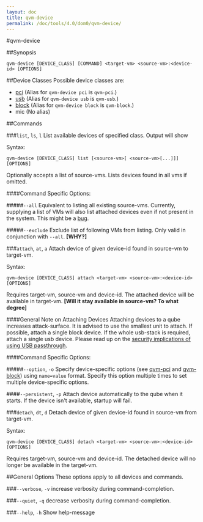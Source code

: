 ```yaml
---
layout: doc
title: qvm-device
permalink: /doc/tools/4.0/dom0/qvm-device/
---
```


#qvm-device

##Synopsis

    qvm-device [DEVICE_CLASS] [COMMAND] <target-vm> <source-vm>:<device-id> [OPTIONS]

##Device Classes
Possible device classes are:
 - [pci](/doc/tools/4.0/dom0/qvm-pci/) (Alias for `qvm-device pci` is `qvm-pci`.)
 - [usb](/doc/tools/4.0/dom0/qvm-usb/) (Alias for `qvm-device usb` is `qvm-usb`.)
 - [block](/doc/tools/4.0/dom0/qvm-block/) (Alias for `qvm-device block` is `qvm-block`.)
 - mic (No alias)

##Commands

###`list`, `ls`, `l`
List available devices of specified class. Output will show 

Syntax:

    qvm-device [DEVICE_CLASS] list [<source-vm>[ <source-vm>[...]]] [OPTIONS]

Optionally accepts a list of source-vms. Lists devices found in all vms if omitted.

####Command Specific Options:

#####`--all`
Equivalent to listing all existing source-vms. Currently, supplying a list of VMs will also list attached devices even if not present in the system. This might be a [bug](https://github.com/QubesOS/qubes-doc/pull/746#issuecomment-445350618).

#####`--exclude`
Exclude list of following VMs from listing. Only valid in conjunction with `--all`. **[WHY?]**

###`attach`, `at`, `a`
Attach device of given device-id found in source-vm to target-vm.

Syntax:

    qvm-device [DEVICE_CLASS] attach <target-vm> <source-vm>:<device-id> [OPTIONS]

Requires target-vm, source-vm and device-id. The attached device will be available in target-vm. **[Will it stay available in source-vm? To what degree]**

####General Note on Attaching Devices
Attaching devices to a qube increases attack-surface. It is advised to use the smallest unit to attach. If possible, attach a single block device. If the whole usb-stack is required, attach a single usb device. Please read up on the [security implications of using USB passthrough](https://blog.invisiblethings.org/2011/05/31/usb-security-challenges.html).

####Command Specific Options:

#####`--option`, `-o`
Specify device-specific options (see [qvm-pci](/doc/tools/4.0/dom0/qvm-pci/) and [qvm-block](/doc/tools/4.0/dom0/qvm-block/)) using `name=value` format. Specify this option multiple times to set multiple device-specific options.

####`--persistent`, `-p`
Attach device automatically to the qube when it starts. If the device isn't available, startup will fail.

###`detach`, `dt`, `d`
Detach device of given device-id found in source-vm from target-vm.

Syntax:

    qvm-device [DEVICE_CLASS] detach <target-vm> <source-vm>:<device-id> [OPTIONS]

Requires target-vm, source-vm and device-id. The detached device will no longer be available in the target-vm.

##General Options
These options apply to all devices and commands.

###`--verbose`, `-v`
increase verbosity during command-completion.

###`--quiet`, `-q`
decrease verbosity during command-completion.

###`--help`, `-h`
Show help-message